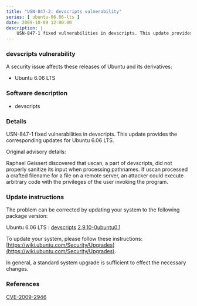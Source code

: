 ```yaml
---
title: "USN-847-2: devscripts vulnerability"
series: [ ubuntu-06.06-lts ]
date: 2009-10-09 12:00:00
description: |
    USN-847-1 fixed vulnerabilities in devscripts. This update provides the corresponding updates for Ubuntu 6.06 LTS.
--- 
```

 
### devscripts vulnerability

A security issue affects these releases of Ubuntu and its derivatives:

* Ubuntu 6.06 LTS

### Software description

* devscripts 

### Details

USN-847-1 fixed vulnerabilities in devscripts. This update provides the corresponding updates for Ubuntu 6.06 LTS.

Original advisory details:

 Raphael Geissert discovered that uscan, a part of devscripts, did not properly sanitize its input when processing pathnames. If uscan processed a crafted filename for a file on a remote server, an attacker could execute arbitrary code with the privileges of the user invoking the program. 

### Update instructions

The problem can be corrected by updating your system to the following package version:

Ubuntu 6.06 LTS
 : [devscripts](https://launchpad.net/ubuntu/+source/devscripts) <span> [2.9.10-0ubuntu0.1](https://launchpad.net/ubuntu/+source/devscripts/2.9.10-0ubuntu0.1) </span> 

To update your system, please follow these instructions: [https://wiki.ubuntu.com/Security/Upgrades](https://wiki.ubuntu.com/Security/Upgrades).

In general, a standard system upgrade is sufficient to effect the necessary changes. 

### References

 [CVE-2009-2946](http://people.ubuntu.com/~ubuntu-security/cve/CVE-2009-2946)
 

